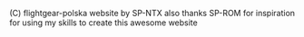 (C) flightgear-polska website by SP-NTX
also thanks SP-ROM for inspiration for using my skills to create this awesome website
